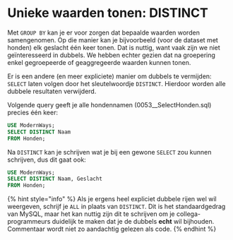 # Unieke waarden tonen: DISTINCT
Met `GROUP BY` kan je er voor zorgen dat bepaalde waarden worden samengenomen. Op die manier kan je bijvoorbeeld (voor de dataset met honden) elk geslacht één keer tonen. Dat is nuttig, want vaak zijn we niet geïnteresseerd in dubbels. We hebben echter gezien dat na groepering enkel gegroepeerde of geaggregeerde waarden kunnen tonen.

Er is een andere (en meer expliciete) manier om dubbels te vermijden: `SELECT` laten volgen door het sleutelwoordje `DISTINCT`. Hierdoor worden alle dubbele resultaten verwijderd.

Volgende query geeft je alle hondennamen (0053\_\_SelectHonden.sql) precies één keer:

```sql
USE ModernWays;
SELECT DISTINCT Naam
FROM Honden;
```

Na `DISTINCT` kan je schrijven wat je bij een gewone `SELECT` zou kunnen schrijven, dus dit gaat ook:

```sql
USE ModernWays;
SELECT DISTINCT Naam, Geslacht
FROM Honden;
```

{% hint style="info" %}
Als je ergens heel expliciet dubbele rijen wel wil weergeven, schrijf je `ALL` in plaats van `DISTINCT`. Dit is het standaardgedrag van MySQL, maar het kan nuttig zijn dit te schrijven om je collega-programmeurs duidelijk te maken dat je de dubbels **echt** wil bijhouden. Commentaar wordt niet zo aandachtig gelezen als code.
{% endhint %}
